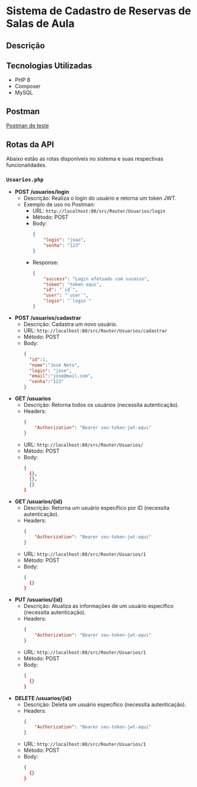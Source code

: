# Sistema de Cadastro de Reservas de Salas de Aula

## Descrição


## Tecnologias Utilizadas
- PHP 8
- Composer
- MySQL

## Postman
[Postman de teste](https://app.getpostman.com/join-team?invite_code=ceade3ccca6aafd05e148e412b8f5bef&target_code=f1ec94e150877067728285b121169ad1)


## Rotas da API
Abaixo estão as rotas disponíveis no sistema e suas respectivas funcionalidades.

### `Usuarios.php`
- **POST /usuarios/login**
    - Descrição: Realiza o login do usuário e retorna um token JWT.
    - Exemplo de uso no Postman:
        - URL: `http://localhost:80/src/Router/Usuarios/login`
        - Método: POST
        - Body:
            ```json
            {
                "login": "joao",
                "senha": "123"
            }
            ```
        - Response:
            ```json
            {
                "success": "Login efetuado com sucesso",
                "token": "token aqui",
                "id": "`id`",
                "user": "`user`",
                "login": "`login`"
            }
            ```
- **POST /usuarios/cadastrar**
    - Descrição: Cadastra um novo usuário.
    - URL: `http://localhost:80/src/Router/Usuarios/cadastrar`
    - Método: POST
    - Body:
        ```json
        {
          "id":1,
          "nome":"José Neto",
          "login": "jose",
          "email":"jose@mail.com",
          "senha":"123"
        }
        ```
- **GET /usuarios**
    - Descrição: Retorna todos os usuários (necessita autenticação).
    - Headers:
        ```json
        {
            "Authorization": "Bearer seu-token-jwt-aqui"
        }
        ```
    - URL: `http://localhost:80/src/Router/Usuarios/`
    - Método: POST
    - Body:
        ```json
        {
          {},
          {},
          {}
        }
        ```
- **GET /usuarios/{id}**
    - Descrição: Retorna um usuário específico por ID (necessita autenticação).
    - Headers:
        ```json
        {
            "Authorization": "Bearer seu-token-jwt-aqui"
        }
        ```
    - URL: `http://localhost:80/src/Router/Usuarios/1`
    - Método: POST
    - Body:
        ```json
        {
          {}
        }
        ```
- **PUT /usuarios/{id}**
    - Descrição: Atualiza as informações de um usuário específico (necessita autenticação).
    - Headers:
        ```json
        {
            "Authorization": "Bearer seu-token-jwt-aqui"
        }
        ```
    - URL: `http://localhost:80/src/Router/Usuarios/1`
    - Método: POST
    - Body:
        ```json
        {
          {}
        }
        ```
- **DELETE /usuarios/{id}**
    - Descrição: Deleta um usuário específico (necessita autenticação).
    - Headers:
        ```json
        {
            "Authorization": "Bearer seu-token-jwt-aqui"
        }
        ```
    - URL: `http://localhost:80/src/Router/Usuarios/1`
    - Método: POST
    - Body:
        ```json
        {
          {}
        }
        ```

